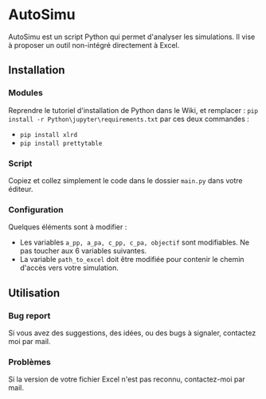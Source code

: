 # AutoSimu

AutoSimu est un script Python qui permet d'analyser les simulations. Il vise à proposer un outil non-intégré directement à Excel.

## Installation

### Modules 
Reprendre le tutoriel d'installation de Python dans le Wiki, et remplacer : `pip install -r Python\jupyter\requirements.txt` par ces deux commandes :
- `pip install xlrd`
- `pip install prettytable`
### Script
Copiez et collez simplement le code dans le dossier `main.py` dans votre éditeur.
### Configuration
Quelques éléments sont à modifier :
- Les variables `a_pp, a_pa, c_pp, c_pa, objectif` sont modifiables. Ne pas toucher aux 6 variables suivantes.
- La variable `path_to_excel` doit être modifiée pour contenir le chemin d'accès vers votre simulation.

## Utilisation
### Bug report
Si vous avez des suggestions, des idées, ou des bugs à signaler, contactez moi par mail. 
### Problèmes 
Si la version de votre fichier Excel n'est pas reconnu, contactez-moi par mail. 
